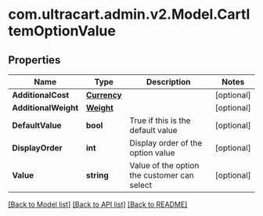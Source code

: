 
# com.ultracart.admin.v2.Model.CartItemOptionValue

## Properties

Name | Type | Description | Notes
------------ | ------------- | ------------- | -------------
**AdditionalCost** | [**Currency**](Currency.md) |  | [optional] 
**AdditionalWeight** | [**Weight**](Weight.md) |  | [optional] 
**DefaultValue** | **bool** | True if this is the default value | [optional] 
**DisplayOrder** | **int** | Display order of the option value | [optional] 
**Value** | **string** | Value of the option the customer can select | [optional] 

[[Back to Model list]](../README.md#documentation-for-models)
[[Back to API list]](../README.md#documentation-for-api-endpoints)
[[Back to README]](../README.md)


